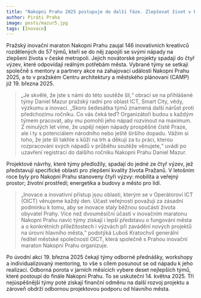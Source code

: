 ```yaml
---
title: "Nakopni Prahu 2025 postupuje do další fáze. Zlepšovat život v Praze pomocí inovací chce téměř šedesátka týmů"
author: Piráti Praha
image: posts/mazur5.jpg
tags: [Inovace]
---
```


Pražský inovační maraton Nakopni Prahu zaujal 146 inovativních kreativců rozdělených do 57 týmů, kteří se do něj zapojili se svými nápady na zlepšení života v české metropoli. Jejich novátorské projekty spadají do čtyř výzev, které odpovídají reálným potřebám města. Vybrané týmy se setkají společně s mentory a partnery akce na zahajovací události Nakopni Prahu 2025, a to v pražském Centru architektury a městského plánovaní (CAMP) již 19. března 2025.

> „Je skvělé, že jste s námi do této soutěže šli,“ obrací se na přihlášené týmy Daniel Mazur pražský radní pro oblast ICT, Smart City, vědy, výzkumu a inovací. „Skoro šedesátka týmů znamená další nárůst proti předchozímu ročníku. Co vás čeká teď? Organizátoři budou s každým týmem pracovat, aby mu pomohli jeho nápad rozvinout na maximum. Z minulých let víme, že uspějí nejen nápady prospěšné čistě Praze, ale i ty s potenciálem národního nebo ještě širšího dopadu. Vážím si toho, že jste šli takhle s kůží na trh a děkuji za tu práci, kterou rozpracování svých nápadů v průběhu soutěže věnujete,“ uvádí po uzavření registrací do dalšího ročníku Nakopni Prahu Daniel Mazur.

Projektové návrhy, které týmy předložily, spadají do jedné ze čtyř výzev, jež představují specifické oblasti pro zlepšení kvality života Pražanů. V letošním roce byly pro Nakopni Prahu stanoveny čtyři výzvy: mobilita a veřejný prostor; životní prostředí; energetika a budovy a město pro lidi.

> „Inovace a inovativní přístup jsou oblasti, kterým se v Operátorovi ICT (OICT) věnujeme každý den. Účast veřejnosti považuji za zásadní podmínku k tomu, aby se inovace staly běžnou součástí života obyvatel Prahy. Více než dvouměsíční účastí v inovačním maratonu Nakopni Prahu navíc týmy získají i lepší představu o fungování města a o konkrétních příležitostech i výzvách při zavádění nových projektů na úrovni hlavního města,“ podotýká Luboš Kratochvíl generální ředitel městské společnosti OICT, která společně s Prahou inovační maraton Nakopni Prahu organizuje.

Po úvodní akci 19. března 2025 čekají týmy odborné přednášky, workshopy a individualizovaný mentoring, to vše s cílem posunout se od nápadu k jeho realizaci. Odborná porota v jarních měsících vybere deset nejlepších týmů, které postoupí do finále Nakopni Prahu. To se uskuteční 14. května 2025. Tři nejúspěšnější týmy poté získají finanční odměnu na další rozvoj projektu a zároveň obdrží odbornou projektovou podporu od hlavního města.

